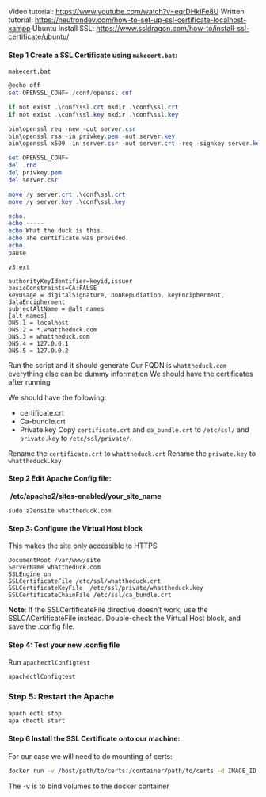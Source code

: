 Video tutorial: https://www.youtube.com/watch?v=eqrDHkIFe8U
Written tutorial: https://neutrondev.com/how-to-set-up-ssl-certificate-localhost-xampp
Ubuntu Install SSL: https://www.ssldragon.com/how-to/install-ssl-certificate/ubuntu/
#### Step 1 Create a SSL Certificate using `makecert.bat`:
`makecert.bat`
```powershell
@echo off
set OPENSSL_CONF=./conf/openssl.cnf

if not exist .\conf\ssl.crt mkdir .\conf\ssl.crt
if not exist .\conf\ssl.key mkdir .\conf\ssl.key

bin\openssl req -new -out server.csr
bin\openssl rsa -in privkey.pem -out server.key
bin\openssl x509 -in server.csr -out server.crt -req -signkey server.key -days 1825 -extfile v3.ext

set OPENSSL_CONF=
del .rnd
del privkey.pem
del server.csr

move /y server.crt .\conf\ssl.crt
move /y server.key .\conf\ssl.key

echo.
echo -----
echo What the duck is this.
echo The certificate was provided.
echo.
pause
```

`v3.ext`
```
authorityKeyIdentifier=keyid,issuer
basicConstraints=CA:FALSE
keyUsage = digitalSignature, nonRepudiation, keyEncipherment, dataEncipherment
subjectAltName = @alt_names
[alt_names]
DNS.1 = localhost
DNS.2 = *.whattheduck.com
DNS.3 = whattheduck.com
DNS.4 = 127.0.0.1
DNS.5 = 127.0.0.2
```
Run the script and it should generate
	Our FQDN is `whattheduck.com` everything else can be dummy information
	We should have the certificates after running

We should have the following:
- certificate.crt
- Ca-bundle.crt
- Private.key
Copy `certificate.crt` and `ca_bundle.crt` to `/etc/ssl/` and `private.key` to `/etc/ssl/private/`.

Rename the `certificate.crt` to `whattheduck.crt`
Rename the `private.key` to `whattheduck.key`

#### Step 2 Edit Apache Config file:
 **/etc/apache2/sites-enabled/your_site_name**
```
sudo a2ensite whattheduck.com
```

#### Step 3: Configure the Virtual Host block
This makes the site only accessible to HTTPS
```
DocumentRoot /var/www/site  
ServerName whattheduck.com  
SSLEngine on  
SSLCertificateFile /etc/ssl/whattheduck.crt  
SSLCertificateKeyFile  /etc/ssl/private/whattheduck.key  
SSLCertificateChainFile /etc/ssl/ca_bundle.crt
```
**Note**: If the SSLCertificateFile directive doesn’t work, use the SSLCACertificateFile instead.
Double-check the Virtual Host block, and save the .config file.

#### Step 4: Test your new .config file
Run `apachectlConfigtest`
```
apachectlConfigtest
```

### Step 5: Restart the Apache
```bash
apach ectl stop
apa chectl start
```

#### Step 6 Install the SSL Certificate onto our machine:
For our case we will need to do mounting of certs:
```bash
docker run -v /host/path/to/certs:/container/path/to/certs -d IMAGE_ID "update-ca-certificates"
```
The -v is to bind volumes to the docker container
